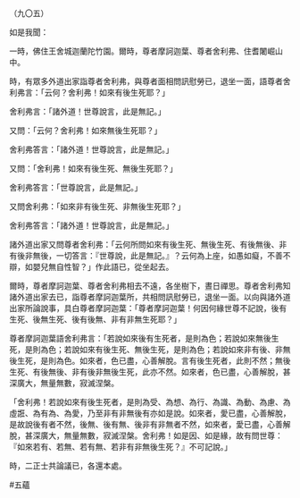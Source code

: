 （九〇五）

如是我聞：

一時，佛住王舍城迦蘭陀竹園。爾時，尊者摩訶迦葉、尊者舍利弗、住耆闍崛山中。

時，有眾多外道出家詣尊者舍利弗，與尊者面相問訊慰勞已，退坐一面，語尊者舍利弗言：「云何？舍利弗！如來有後生死耶？」

舍利弗言：「諸外道！世尊說言，此是無記。」

又問：「云何？舍利弗！如來無後生死耶？」

舍利弗答言：「諸外道！世尊說言，此是無記。」

又問：「舍利弗！如來有後生死、無後生死耶？」

舍利弗答言：「世尊說言，此是無記。」

又問舍利弗：「如來非有後生死、非無後生死耶？」

舍利弗答言：「諸外道！世尊說言，此是無記。」

諸外道出家又問尊者舍利弗：「云何所問如來有後生死、無後生死、有後無後、非有後非無後，一切答言：『世尊說，此是無記。』？云何為上座，如愚如癡，不善不辯，如嬰兒無自性智？」作此語已，從坐起去。

爾時，尊者摩訶迦葉、尊者舍利弗相去不遠，各坐樹下，晝日禪思。尊者舍利弗知諸外道出家去已，詣尊者摩訶迦葉所，共相問訊慰勞已，退坐一面。以向與諸外道出家所論說事，具白尊者摩訶迦葉：「尊者摩訶迦葉！何因何緣世尊不記說，後有生死、後無生死、後有後無、非有非無生死耶？」

尊者摩訶迦葉語舍利弗言：「若說如來後有生死者，是則為色；若說如來無後生死，是則為色；若說如來有後生死、無後生死，是則為色；若說如來非有後、非無後生死，是則為色。如來者，色已盡，心善解脫。言有後生死者，此則不然；無後生死、有後無後、非有後非無後生死，此亦不然。如來者，色已盡，心善解脫，甚深廣大，無量無數，寂滅涅槃。

「舍利弗！若說如來有後生死者，是則為受、為想、為行、為識、為動、為慮、為虛誑、為有為、為愛，乃至非有非無後有亦如是說。如來者，愛已盡，心善解脫，是故說後有者不然，後無、後有無、後非有非無者不然，如來者，愛已盡，心善解脫，甚深廣大，無量無數，寂滅涅槃。舍利弗！如是因、如是緣，故有問世尊：『如來若有、若無、若有無、若非有非無後生死？』不可記說。」

時，二正士共論議已，各還本處。






#五蘊
